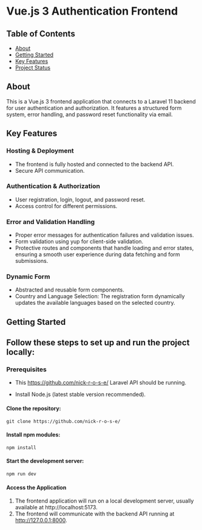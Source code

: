 # Vue.js 3 Authentication Frontend

## Table of Contents

- [About](#about)
- [Getting Started](#getting-started)
- [Key Features](#key-features)
- [Project Status](#project-status)

## About

This is a Vue.js 3 frontend application that connects to a Laravel 11 backend for user authentication and authorization. It features a structured form system, error handling, and password reset functionality via email.

## Key Features

### Hosting & Deployment

- The frontend is fully hosted and connected to the backend API.
- Secure API communication.

### Authentication & Authorization

- User registration, login, logout, and password reset.
- Access control for different permissions.

### Error and Validation Handling

- Proper error messages for authentication failures and validation issues.
- Form validation using yup for client-side validation.
- Protective routes and components that handle loading and error states, ensuring a smooth user experience during data fetching and form submissions.

### Dynamic Form

- Abstracted and reusable form components.
- Country and Language Selection: The registration form dynamically updates the available languages based on the selected country.

## Getting Started

## Follow these steps to set up and run the project locally:

### Prerequisites

- This https://github.com/nick-r-o-s-e/ Laravel API should be running.

- Install Node.js (latest stable version recommended).

#### Clone the repository:

```
git clone https://github.com/nick-r-o-s-e/
```

#### Install npm modules:

```
npm install
```

#### Start the development server:

```
npm run dev
```

#### Access the Application

1.  The frontend application will run on a local development server, usually available at http://localhost:5173.
2.  The frontend will communicate with the backend API running at http://127.0.0.1:8000.
